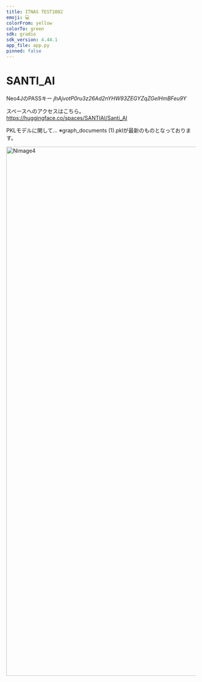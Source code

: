 ```yaml
---
title: ITNAS TEST1002
emoji: 💻
colorFrom: yellow
colorTo: green
sdk: gradio
sdk_version: 4.44.1
app_file: app.py
pinned: false
---
```



# SANTI_AI
Neo4JのPASSキー
*jhAjvotP0ru3z26Ad2nYHW93ZEGYZqZGeIHmBFeu9Y*

スペースへのアクセスはこちら。
https://huggingface.co/spaces/SANTIAI/Santi_AI 

PKLモデルに関して...
※graph_documents (1).pklが最新のものとなっております。


<img width="1405" alt="Nimage4" src="https://github.com/user-attachments/assets/5616ba06-4818-4434-8a22-80c69bb4b1af">
